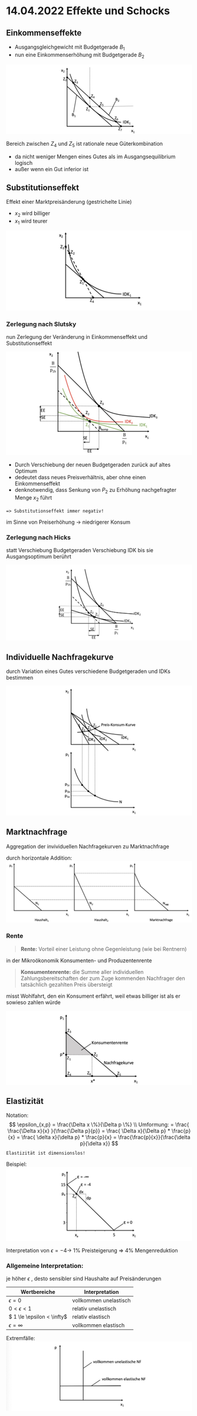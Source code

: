 # 14.04.2022 Effekte und Schocks



## Einkommenseffekte

- Ausgangsgleichgewicht mit Budgetgerade $B_1$ 
- nun eine Einkommenserhöhung mit Budgetgerade $B_2$ 

![2022-04-18_11.15.01](../images/2022-04-18_11.15.01.jpg)

Bereich zwischen $Z_4$ und $Z_5$ ist rationale neue Güterkombination 
- da nicht weniger Mengen eines Gutes als im Ausgangsequilibrium logisch
- außer wenn ein Gut inferior ist



## Substitutionseffekt

Effekt einer Marktpreisänderung (gestrichelte Linie)

- $x_2$ wird billiger
- $x_1$ wird teurer

![2022-04-18_11.26.58](../images/2022-04-18_11.26.58.jpg)

### Zerlegung nach Slutsky

nun Zerlegung der Veränderung in Einkommenseffekt und Substitutionseffekt

![2022-04-18_11.42.13](../images/2022-04-18_11.42.13.jpg)

- Durch Verschiebung der neuen Budgetgeraden zurück auf altes Optimum
- dedeutet dass neues Preisverhältnis, aber ohne einen Einkommenseffekt
- denknotwendig, dass Senkung von $P_2$ zu Erhöhung nachgefragter Menge $x_2$ führt

`=> Substitutionseffekt immer negativ!`

im Sinne von Preiserhöhung -> niedrigerer Konsum

### Zerlegung nach Hicks

statt Verschiebung Budgetgeraden Verschiebung IDK bis sie Ausgangsoptimum berührt

![2022-04-18_11.53.58](../images/2022-04-18_11.53.58.jpg)

## Individuelle Nachfragekurve

durch Variation eines Gutes verschiedene Budgetgeraden und IDKs bestimmen

![2022-04-18_11.57.37](../images/2022-04-18_11.57.37.jpg)

## Marktnachfrage

Aggregation der invividuellen Nachfragekurven zu Marktnachfrage

durch horizontale Addition:![2022-04-18_11.59.32](../images/2022-04-18_11.59.32.jpg)

### Rente

> **Rente:** Vorteil einer Leistung ohne Gegenleistung (wie bei Rentnern)

in der Mikroökonomik Konsumenten- und Produzentenrente

> **Konsumentenrente:** die Summe aller individuellen Zahlungsbereitschaften der zum Zuge kommenden Nachfrager den tatsächlich gezahlten Preis übersteigt

misst Wohlfahrt, den ein Konsument erfährt, weil etwas billiger ist als er sowieso zahlen würde

![2022-04-18_12.12.38](../images/2022-04-18_12.12.38.jpg)

## Elastizität

Notation: 
$$
\epsilon_{x,p} 
= \frac{\Delta x \%}{\Delta p \%}  
\\ Umformung:
= \frac{ \frac{\Delta x}{x} }{\frac{\Delta p}{p}} 
= \frac{ \Delta x}{\Delta p} * \frac{p}{x}
= \frac{ \delta x}{\delta p} * \frac{p}{x}
= \frac{\frac{p}{x}}{\frac{\delta p}{\delta x}}
$$
`Elastizität ist dimensionslos!`  

Beispiel: ![2022-04-18_12.25.05](../images/2022-04-18_12.25.05.jpg)

Interpretation von $\epsilon = -4 \to$  1% Preisteigerung => 4% Mengenreduktion

### Allgemeine Interpretation: 

je höher $\epsilon$ , desto sensibler sind Haushalte auf Preisänderungen

| Wertbereiche               | Interpretation         |
| -------------------------- | ---------------------- |
| $\epsilon = 0$             | vollkommen unelastisch |
| $0 < \epsilon < 1$         | relativ unelastisch    |
| $ 1 \le \epsilon < \infty$ | relativ elastisch      |
| $\epsilon = \infty$        | vollkommen elastisch   |

Extremfälle: ![2022-04-18_12.40.20](../images/2022-04-18_12.40.20.jpg)
